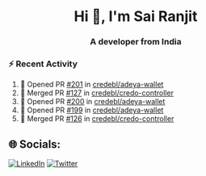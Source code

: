 <h1 align="center">Hi 👋, I'm Sai Ranjit</h1>
<h3 align="center">A developer from India</h3>

### :zap: Recent Activity

<!--START_SECTION:activity-->
1. 💪 Opened PR [#201](https://github.com/credebl/adeya-wallet/pull/201) in [credebl/adeya-wallet](https://github.com/credebl/adeya-wallet)
2. 🎉 Merged PR [#127](https://github.com/credebl/credo-controller/pull/127) in [credebl/credo-controller](https://github.com/credebl/credo-controller)
3. 💪 Opened PR [#200](https://github.com/credebl/adeya-wallet/pull/200) in [credebl/adeya-wallet](https://github.com/credebl/adeya-wallet)
4. 💪 Opened PR [#199](https://github.com/credebl/adeya-wallet/pull/199) in [credebl/adeya-wallet](https://github.com/credebl/adeya-wallet)
5. 🎉 Merged PR [#126](https://github.com/credebl/credo-controller/pull/126) in [credebl/credo-controller](https://github.com/credebl/credo-controller)
<!--END_SECTION:activity-->

## 🌐 Socials:
[![LinkedIn](https://img.shields.io/badge/LinkedIn-%230077B5.svg?logo=linkedin&logoColor=white)](https://linkedin.com/in/sairanjit) [![Twitter](https://img.shields.io/badge/Twitter-%231DA1F2.svg?logo=Twitter&logoColor=white)](https://twitter.com/sairanjit_) 

